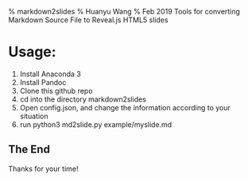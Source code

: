 % markdown2slides
% Huanyu Wang
% Feb 2019
Tools for converting Markdown Source File to Reveal.js HTML5 slides

# Usage:

1. Install Anaconda 3
2. Install Pandoc
3. Clone this github repo
4. cd into the directory markdown2slides
5. Open config.json, and change the information according to your situation
6. run python3 md2slide.py example/myslide.md

## The End

Thanks for your time!